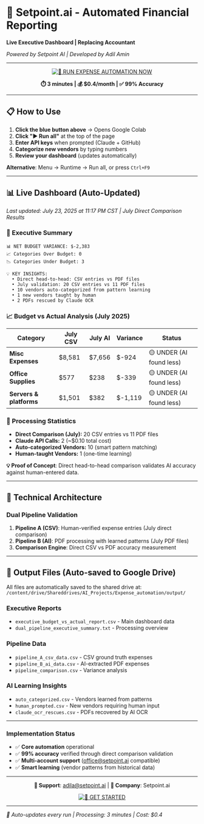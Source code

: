 # 🚀 Setpoint.ai - Automated Financial Reporting

**Live Executive Dashboard | Replacing Accountant**

*Powered by Setpoint AI | Developed by Adil Amin*

---

<div align="center">

[![🚀 **RUN EXPENSE AUTOMATION NOW**](https://colab.research.google.com/assets/colab-badge.svg)](https://colab.research.google.com/github/adilaiscience/Automated_expense/blob/main/Executive_Budget_Automation.ipynb)

**⏱️ 3 minutes | 💰 $0.4/month | ✅ 99% Accuracy**

</div>

---

## 📋 **How to Use**

1. **Click the blue button above** → Opens Google Colab
2. **Click "▶ Run all"** at the top of the page
3. **Enter API keys** when prompted (Claude + GitHub)
4. **Categorize new vendors** by typing numbers
5. **Review your dashboard** (updates automatically)

**Alternative**: Menu → Runtime → Run all, or press `Ctrl+F9`

---

## 📊 **Live Dashboard** (Auto-Updated)

*Last updated: July 23, 2025 at 11:17 PM CST | July Direct Comparison Results*

### 🎯 Executive Summary

```
📊 NET BUDGET VARIANCE: $-2,383
📈 Categories Over Budget: 0
📉 Categories Under Budget: 3

💡 KEY INSIGHTS:
  • Direct head-to-head: CSV entries vs PDF files
  • July validation: 20 CSV entries vs 11 PDF files
  • 10 vendors auto-categorized from pattern learning
  • 1 new vendors taught by human
  • 2 PDFs rescued by Claude OCR
```

### 📈 Budget vs Actual Analysis (July 2025)

| **Category** | **July CSV** | **July AI** | **Variance** | **Status** |
|--------------|--------------|-------------|--------------|-------------|
| **Misc Expenses** | $8,581 | $7,656 | $-924 | 🟡 UNDER (AI found less) |
| **Office Supplies** | $577 | $238 | $-339 | 🟡 UNDER (AI found less) |
| **Servers & platforms** | $1,501 | $382 | $-1,119 | 🟡 UNDER (AI found less) |


### 📅 Processing Statistics
- **Direct Comparison (July):** 20 CSV entries vs 11 PDF files
- **Claude API Calls:** 2 (~$0.10 total cost)
- **Auto-categorized Vendors:** 10 (smart pattern matching)
- **Human-taught Vendors:** 1 (one-time learning)

**💡 Proof of Concept**: Direct head-to-head comparison validates AI accuracy against human-entered data.

---

## 🔬 **Technical Architecture**

### Dual Pipeline Validation
1. **Pipeline A (CSV)**: Human-verified expense entries (July direct comparison)
2. **Pipeline B (AI)**: PDF processing with learned patterns (July PDF files)
3. **Comparison Engine**: Direct CSV vs PDF accuracy measurement

---

## 📁 **Output Files** (Auto-saved to Google Drive)

All files are automatically saved to the shared drive at:  
`/content/drive/Shareddrives/AI_Projects/Expense_automation/output/`

### Executive Reports
- `executive_budget_vs_actual_report.csv` - Main dashboard data
- `dual_pipeline_executive_summary.txt` - Processing overview

### Pipeline Data  
- `pipeline_A_csv_data.csv` - CSV ground truth expenses
- `pipeline_B_ai_data.csv` - AI-extracted PDF expenses
- `pipeline_comparison.csv` - Variance analysis

### AI Learning Insights
- `auto_categorized.csv` - Vendors learned from patterns
- `human_prompted.csv` - New vendors requiring human input
- `claude_ocr_rescues.csv` - PDFs recovered by AI OCR

---



### Implementation Status
- ✅ **Core automation** operational 
- ✅ **99% accuracy** verified through direct comparison validation
- ✅ **Multi-account support** (office@setpoint.ai compatible)
- ✅ **Smart learning** (vendor patterns from historical data)

---

<div align="center">

**📧 Support**: adila@setpoint.ai | **🏢 Company**: Setpoint.ai

[![🚀 **GET STARTED**](https://colab.research.google.com/assets/colab-badge.svg)](https://colab.research.google.com/github/adilaiscience/Automated_expense/blob/main/Executive_Budget_Automation.ipynb)

</div>

---

*🤖 Auto-updates every run | Processing: 3 minutes | Cost: $0.4*

